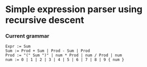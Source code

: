 # Simple expression parser using recursive descent

### Current grammar

    Expr := Sum
    Sum := Prod + Sum | Prod - Sum | Prod
    Prod := "(" Sum ")" | num * Prod | num / Prod | num
    num := 0 | 1 | 2 | 3 | 4 | 5 | 6 | 7 | 8 | 9 { num }
